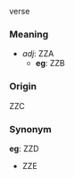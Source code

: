 verse
### Meaning
+ _adj_: ZZA
    + __eg__: ZZB

### Origin

ZZC

### Synonym

__eg__: ZZD

+ ZZE


